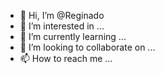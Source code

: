 - 👋 Hi, I’m @Reginado
- 👀 I’m interested in ...
- 🌱 I’m currently learning ...
- 💞️ I’m looking to collaborate on ...
- 📫 How to reach me ...

<!---
Reginado/Reginado is a ✨ special ✨ repository because its `README.md` (this file) appears on your GitHub profile.
You can click the Preview link to take a look at your changes.
--->

